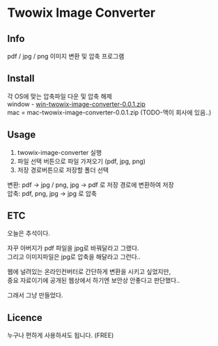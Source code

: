 # Twowix Image Converter

## Info
pdf / jpg / png 이미지 변환 및 압축 프로그램

## Install
각 OS에 맞는 압축파일 다운 및 압축 해제  
window - [win-twowix-image-converter-0.0.1.zip](https://github.com/twowix/img-converter/raw/main/win-twowix-image-converter-0.0.1.zip)  
mac = mac-twowix-image-converter-0.0.1.zip (TODO-맥이 회사에 있음..)

## Usage
1. twowix-image-converter 실행
2. 파일 선택 버튼으로 파일 가져오기 (pdf, jpg, png)
3. 저장 경로버튼으로 저장할 폴더 선택  

변환: pdf -> jpg / png, jpg -> pdf 로 저장 경로에 변환하여 저장  
압축: pdf, png, jpg -> jpg 로 압축

## ETC
오늘은 추석이다.  

자꾸 아버지가 pdf 파일을 jpg로 바꿔달라고 그랬다.  
그리고 이미지파일은 jpg로 압축을 해달라고 그런다..

웹에 널려있는 온라인컨버터로 간단하게 변환을 시키고 싶었지만,  
중요 자료이기에 공개된 웹상에서 하기엔 보안상 안좋다고 판단했다..

그래서 그냥 만들었다.

## Licence
누구나 편하게 사용하셔도 됩니다. (FREE)
